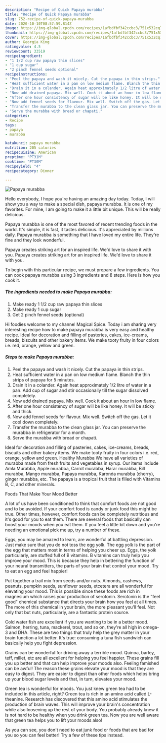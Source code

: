 ```yaml
---
description: "Recipe of Quick Papaya murabba"
title: "Recipe of Quick Papaya murabba"
slug: 752-recipe-of-quick-papaya-murabba
date: 2020-10-10T08:57:59.814Z
image: https://img-global.cpcdn.com/recipes/1afbdfbf342ccbc3/751x532cq70/papaya-murabba-recipe-main-photo.jpg
thumbnail: https://img-global.cpcdn.com/recipes/1afbdfbf342ccbc3/751x532cq70/papaya-murabba-recipe-main-photo.jpg
cover: https://img-global.cpcdn.com/recipes/1afbdfbf342ccbc3/751x532cq70/papaya-murabba-recipe-main-photo.jpg
author: Georgia King
ratingvalue: 4.5
reviewcount: 33519
recipeingredient:
- "1 1/2 cup raw papaya thin slices"
- "1 cup sugar"
- "2 pinch fennel seeds optional"
recipeinstructions:
- "Peel the papaya and wash it nicely. Cut the papaya in thin strips."
- "Heat sufficient water in a pan on low medium flame. Blanch the thin strips of papaya for 5 minutes."
- "Drain it in a colander. Again heat approximately 1/2 litre of water in a pan. Add cup of sugar and stir occasionally till the sugar dissolved completely."
- "Now add drained papaya. Mix well. Cook it about an hour in low flame."
- "After one hour consistency of sugar will be like honey. It will be sticky and thick."
- "Now add fennel seeds for flavour. Mix well. Switch off the gas. Let it cool down completely."
- "Transfer the murabba to the clean glass jar. You can preserve the murabba in refrigerator for a month."
- "Serve the murabba with bread or chapati."
categories:
- Recipe
tags:
- papaya
- murabba

katakunci: papaya murabba 
nutrition: 205 calories
recipecuisine: American
preptime: "PT31M"
cooktime: "PT30M"
recipeyield: "4"
recipecategory: Dinner

---
```



![Papaya murabba](https://img-global.cpcdn.com/recipes/1afbdfbf342ccbc3/751x532cq70/papaya-murabba-recipe-main-photo.jpg)

Hello everybody, I hope you're having an amazing day today. Today, I will show you a way to make a special dish, papaya murabba. It is one of my favorites. For mine, I am going to make it a little bit unique. This will be really delicious.

Papaya murabba is one of the most favored of recent trending foods in the world. It's simple, it is fast, it tastes delicious. It's appreciated by millions daily. Papaya murabba is something that I have loved my entire life. They're fine and they look wonderful.

Papaya creates striking art for an inspired life. We&#39;d love to share it with you. Papaya creates striking art for an inspired life. We&#39;d love to share it with you.


To begin with this particular recipe, we must prepare a few ingredients. You can cook papaya murabba using 3 ingredients and 8 steps. Here is how you cook it.

<!--inarticleads1-->

##### The ingredients needed to make Papaya murabba:

1. Make ready 1 1/2 cup raw papaya thin slices
1. Make ready 1 cup sugar
1. Get 2 pinch fennel seeds (optional)


Hi foodies welcome to my channel Magical Spice. Today i am sharing very interesting recipe how to make papaya murabba is very easy and healthy recipe. Ideal for decoration and filling of pasteries, cakes, ice-creams, breads, biscuits and other bakery items. We make tooty fruity in four colors i.e. red, orange, yellow and green. 

<!--inarticleads2-->

##### Steps to make Papaya murabba:

1. Peel the papaya and wash it nicely. Cut the papaya in thin strips.
1. Heat sufficient water in a pan on low medium flame. Blanch the thin strips of papaya for 5 minutes.
1. Drain it in a colander. Again heat approximately 1/2 litre of water in a pan. Add cup of sugar and stir occasionally till the sugar dissolved completely.
1. Now add drained papaya. Mix well. Cook it about an hour in low flame.
1. After one hour consistency of sugar will be like honey. It will be sticky and thick.
1. Now add fennel seeds for flavour. Mix well. Switch off the gas. Let it cool down completely.
1. Transfer the murabba to the clean glass jar. You can preserve the murabba in refrigerator for a month.
1. Serve the murabba with bread or chapati.


Ideal for decoration and filling of pasteries, cakes, ice-creams, breads, biscuits and other bakery items. We make tooty fruity in four colors i.e. red, orange, yellow and green. Healthy Murabba We have all varieties of murabba made from fresh fruits and vegetables in syrup. Our items include Amla Murabba, Apple murabba, Carrot murabba, Harar murabba, Bill murabba, Mango murabba, Papaya murabba, Karonda murabba (cherry), ginger murabba, etc. The papaya is a tropical fruit that is filled with Vitamins B, C, and other minerals. 

Foods That Make Your Mood Better


A lot of us have been conditioned to think that comfort foods are not good and to be avoided. If your comfort food is candy or junk food this might be true. Other times, however, comfort foods can be completely nutritious and it's good for you to eat them. There are several foods that basically can boost your moods when you eat them. If you feel a little bit down and you're needing an emotional pick me up, try a number of these.

Eggs, you may be amazed to learn, are wonderful at battling depression. Just make sure that you do not toss the egg yolk. The egg yolk is the part of the egg that matters most in terms of helping you cheer up. Eggs, the yolk particularly, are stuffed full of B vitamins. B vitamins can truly help you improve your mood. This is because they help in bettering the function of your neural transmitters, the parts of your brain that control your mood. Try to eat an egg and feel happier!

Put together a trail mix from seeds and/or nuts. Almonds, cashews, peanuts, pumpkin seeds, sunflower seeds, etcetera are all wonderful for elevating your mood. This is possible since these foods are rich in magnesium which raises your production of serotonin. Serotonin is the "feel good" chemical substance that directs your brain how you feel at all times. The more of this chemical in your brain, the more pleasant you'll feel. Not only that but nuts, particularly, are a fantastic protein source.

Cold water fish are excellent if you are wanting to be in a better mood. Salmon, herring, tuna, mackerel, trout, and so on, they're all high in omega-3 and DHA. These are two things that truly help the grey matter in your brain function a lot better. It's true: consuming a tuna fish sandwich can basically help you fight depression. 

Grains can be wonderful for driving away a terrible mood. Quinoa, barley, teff, millet, etc are all excellent for helping you feel happier. These grains fill you up better and that can help improve your moods also. Feeling famished can be awful! The reason these grains elevate your mood is that they are easy to digest. They are easier to digest than other foods which helps bring up your blood sugar levels and that, in turn, elevates your mood.

Green tea is wonderful for moods. You just knew green tea had to be included in this article, right? Green tea is rich in an amino acid called L-theanine. Research has discovered that this amino acid stimulates the production of brain waves. This will improve your brain's concentration while also loosening up the rest of your body. You probably already knew it is not hard to be healthy when you drink green tea. Now you are well aware that green tea helps you to lift your moods also!

As you can see, you don't need to eat junk food or foods that are bad for you so you can feel better! Try  a few  of  these  tips  instead.

